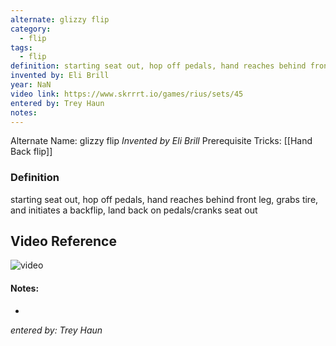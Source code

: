 ```yaml
---
alternate: glizzy flip
category:
  - flip
tags:
  - flip
definition: starting seat out, hop off pedals, hand reaches behind front leg, grabs tire, and initiates a backflip, land back on pedals/cranks seat out
invented by: Eli Brill
year: NaN
video link: https://www.skrrrt.io/games/rius/sets/45
entered by: Trey Haun
notes: 
---
```

Alternate Name: glizzy flip
*Invented by Eli Brill*
Prerequisite Tricks: [[Hand Back flip]]

### Definition
starting seat out, hop off pedals, hand reaches behind front leg, grabs tire, and initiates a backflip, land back on pedals/cranks seat out

## Video Reference
![video](https://www.skrrrt.io/games/rius/sets/45)

#### Notes:
- 
*entered by: Trey Haun*
